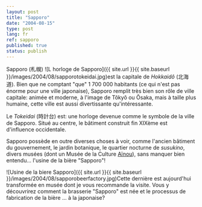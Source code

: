 ```yaml
---
layout: post
title: "Sapporo"
date: "2004-08-15"
type: post
lang: fr
ref: sapporo
published: true
status: publish
---
```




Sapporo (札幌) ![L horloge de Sapporo]({{ site.url }}{{ site.baseurl }}/images/2004/08/sapporotokeidai.jpg)est la capitale de _Hokkaidô_ (北海道). Bien que ne comptant "que" 1 700 000 habitants (ce qui n'est pas énorme pour une ville japonaise), Sapporo remplit très bien son rôle de ville capitale: animée et moderne, à l'image de Tôkyô ou Ôsaka, mais à taille plus humaine, cette ville est aussi divertissante qu'intéressante.

Le _Tokeidai_ (時計台) est: une horloge devenue comme le symbole de la ville de Sapporo. Situé au centre, le bâtiment construit fin XIXème est d'influence occidentale.

Sapporo possède en outre diverses choses à voir, comme l'ancien bâtiment du gouvernement, le jardin botanique, le quartier nocturne de _susukino_, divers musées (dont un Musée de la Culture [Aïnou](http://www.japonophile.com/article_ainou_fr.html)), sans manquer bien entendu... l'usine de la bière "Sapporo"!

![Usine de la biere Sapporo]({{ site.url }}{{ site.baseurl }}/images/2004/08/sapporobeerfactory.jpg)Cette dernière est aujourd'hui transformée en musée dont je vous recommande la visite. Vous y découvrirez comment la brasserie "Sapporo" est née et le processus de fabrication de la bière ... à la japonaise?


